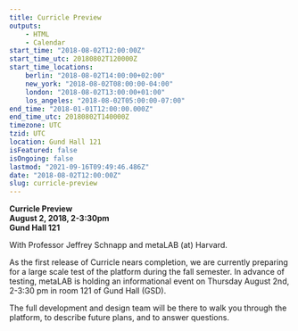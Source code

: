 ```yaml
---
title: Curricle Preview
outputs:
    - HTML
    - Calendar
start_time: "2018-08-02T12:00:00Z"
start_time_utc: 20180802T120000Z
start_time_locations:
    berlin: "2018-08-02T14:00:00+02:00"
    new_york: "2018-08-02T08:00:00-04:00"
    london: "2018-08-02T13:00:00+01:00"
    los_angeles: "2018-08-02T05:00:00-07:00"
end_time: "2018-01-01T12:00:00.000Z"
end_time_utc: 20180802T140000Z
timezone: UTC
tzid: UTC
location: Gund Hall 121
isFeatured: false
isOngoing: false
lastmod: "2021-09-16T09:49:46.486Z"
date: "2018-08-02T12:00:00Z"
slug: curricle-preview
---
```

**Curricle Preview<br />
August 2, 2018, 2-3:30pm<br />
Gund Hall 121**

With Professor Jeffrey Schnapp and metaLAB (at) Harvard.

As the first release of Curricle nears completion,  we are currently preparing for a large scale test of the platform during the fall semester. In advance of testing, metaLAB is holding an informational event on Thursday August 2nd, 2-3:30 pm in room 121 of Gund Hall (GSD).

The full development and design team will be there to walk you through the platform, to describe future plans, and to answer questions.